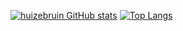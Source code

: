 
[![huizebruin GitHub stats](https://github-readme-stats.vercel.app/api?username=huizebruin&show_icons=true&count_private=true&layout=compact)](https://github.com/huizebruin)
[![Top Langs](https://github-readme-stats.vercel.app/api/top-langs/?username=huizebruin&layout=compact&langs_count=8)](https://github.com/huizebruin)
